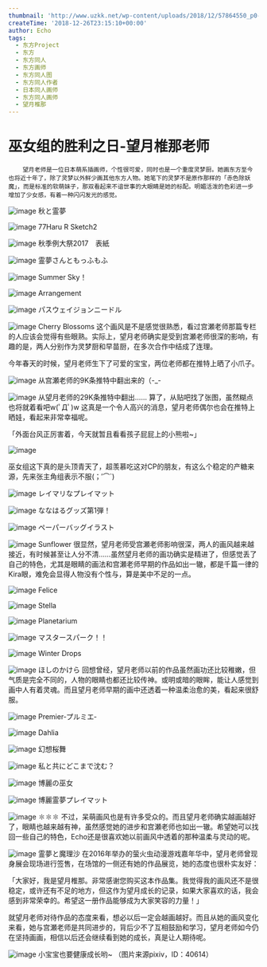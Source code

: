 ```yaml
---
thumbnail: 'http://www.uzkk.net/wp-content/uploads/2018/12/57864550_p0-825x510.jpg'
createTime: '2018-12-26T23:15:10+00:00'
author: Echo
tags:
  - 东方Project
  - 东方
  - 东方同人
  - 东方画师
  - 东方同人图
  - 东方同人作者
  - 日本同人画师
  - 东方同人画师
  - 望月椎那
---
```


# 巫女组的胜利之日-望月椎那老师

		望月老师是一位日本萌系插画师，个性很可爱，同时也是一个重度灵梦厨。她画东方至今也将近十年了，除了灵梦以外鲜少画其他东方人物。她笔下的灵梦不是原作那样的「赤色除妖魔」，而是标准的软萌妹子，那双看起来不谙世事的大眼睛是她的标配。明媚活泼的色彩进一步增加了少女感，有着一种闪闪发光的感觉。

![image](http://www.uzkk.net/wp-content/uploads/2018/12/71663996_p0.jpg)
秋と霊夢
 

![image](http://www.uzkk.net/wp-content/uploads/2018/12/68804884_p0.jpg)
77Haru R Sketch2
 

![image](http://www.uzkk.net/wp-content/uploads/2018/12/65345934_p0.jpg)
秋季例大祭2017　表紙
 

![image](http://www.uzkk.net/wp-content/uploads/2018/12/61073467_p0.jpg)
霊夢さんともっふもふ
 

![image](http://www.uzkk.net/wp-content/uploads/2018/12/57803602_p0.jpg)
Summer Sky！
 

![image](http://www.uzkk.net/wp-content/uploads/2018/12/54072011_p0.jpg)
Arrangement
 

![image](http://www.uzkk.net/wp-content/uploads/2018/12/68868289_p0.jpg)
パスウェイジョンニードル
 

![image](http://www.uzkk.net/wp-content/uploads/2018/12/62704706_p0.jpg)
Cherry Blossoms
这个画风是不是感觉很熟悉，看过宫瀬老师那篇专栏的人应该会觉得有些眼熟。实际上，望月老师确实是受到宫瀬老师很深的影响，有趣的是，两人分别作为灵梦厨和早苗厨，在多次合作中结成了连理。

今年春天的时候，望月老师生下了可爱的宝宝，两位老师都在推特上晒了小爪子。

![image](http://www.uzkk.net/wp-content/uploads/2018/12/696fdbb44aed2e736b2876588b01a18b86d6fa93.jpg)
从宫瀬老师的9K条推特中翻出来的（-_-
 

![image](http://www.uzkk.net/wp-content/uploads/2018/12/50a60e2442a7d93371691407a14bd11372f00192.jpg)
从望月老师的29K条推特中翻出……
算了，从贴吧找了张图，虽然糊点也将就着看吧w(ﾟДﾟ)w
这真是一个令人高兴的消息，望月老师偶尔也会在推特上晒娃，看起来非常幸福呢。

「外面台风正厉害着，今天就暂且看看孩子屁屁上的小熊啦~」

![image](http://www.uzkk.net/wp-content/uploads/2018/12/20181121113843.jpg)

巫女组这下真的是头顶青天了，超羡慕吃这对CP的朋友，有这么个稳定的产糖来源，先来张主角组表示不服(；′⌒`)

![image](http://www.uzkk.net/wp-content/uploads/2018/12/61995825_p0.jpg)
レイマリなプレイマット
 

![image](http://www.uzkk.net/wp-content/uploads/2018/12/56221786_p0.jpg)
ななはるグッズ第1弾！
 

![image](http://www.uzkk.net/wp-content/uploads/2018/12/56763777_p0.jpg)
ペーパーバッグイラスト
 

![image](http://www.uzkk.net/wp-content/uploads/2018/12/57864550_p0.jpg)
Sunflower
很显然，望月老师受宫瀬老师影响很深，两人的画风越来越接近，有时候甚至让人分不清……虽然望月老师的画功确实是精进了，但感觉丢了自己的特色，尤其是眼睛的画法和宫瀬老师早期的作品如出一辙，都是千篇一律的Kira眼，难免会显得人物没有个性与，算是美中不足的一点。

![image](http://www.uzkk.net/wp-content/uploads/2018/12/59484134_p0.jpg)
Felice
 

![image](http://www.uzkk.net/wp-content/uploads/2018/12/58256663_p0.jpg)
Stella
 

![image](http://www.uzkk.net/wp-content/uploads/2018/12/58239261_p0.jpg)
Planetarium
 

![image](http://www.uzkk.net/wp-content/uploads/2018/12/63250055_p0.jpg)
マスタースパーク！！
 

![image](http://www.uzkk.net/wp-content/uploads/2018/12/60400252_p0.jpg)
Winter Drops
 

![image](http://www.uzkk.net/wp-content/uploads/2018/12/60431056_p0.jpg)
ほしのかけら
回想曾经，望月老师以前的作品虽然画功还比较稚嫩，但气质是完全不同的，人物的眼睛也都还比较传神。或明或暗的眼眸，能让人感觉到画中人有着灵魂。而且望月老师早期的画中还透着一种温柔治愈的美，看起来很舒服。

![image](http://www.uzkk.net/wp-content/uploads/2018/12/47410504_p0.jpg)
Premier‐プルミエ‐
 

![image](http://www.uzkk.net/wp-content/uploads/2018/12/51727551_p0.jpg)
Dahlia
 

![image](http://www.uzkk.net/wp-content/uploads/2018/12/21346383_p0.jpg)
幻想桜舞
 

![image](http://www.uzkk.net/wp-content/uploads/2018/12/23603254_p0.png)
私と共にどこまで沈む？
 

![image](http://www.uzkk.net/wp-content/uploads/2018/12/36153366_p0.png)
博麗の巫女
 

![image](http://www.uzkk.net/wp-content/uploads/2018/12/51186112_p0.jpg)
博麗霊夢プレイマット
 

![image](http://www.uzkk.net/wp-content/uploads/2018/12/45818009_p0.jpg)
✽✽✽
不过，呆萌画风也是有许多受众的。而且望月老师确实越画越好了，眼睛也越来越有神，虽然感觉她的进步和宫瀬老师也如出一辙。希望她可以找回一些自己的特色，Echo还是很喜欢她以前画风中透着的那种温柔与灵动的呢。

![image](http://www.uzkk.net/wp-content/uploads/2018/12/16621977_p0.jpg)
霊夢と魔理沙
在2016年举办的萤火虫动漫游戏嘉年华中，望月老师曾现身展会现场进行签售，在场馆的一侧还有她的作品展览，她的态度也很朴实友好：

「大家好，我是望月椎那。非常感谢您购买这本作品集。我觉得我的画风还不是很稳定，或许还有不足的地方，但这作为望月成长的记录，如果大家喜欢的话，我会感到非常荣幸的。希望这一册作品能够成为大家笑容的力量！」

就望月老师对待作品的态度来看，想必以后一定会越画越好。而且从她的画风变化来看，她与宫瀬老师是共同进步的，背后少不了互相鼓励和学习，望月老师如今仍在坚持画画，相信以后还会继续看到她的成长，真是让人期待呢。

![image](http://www.uzkk.net/wp-content/uploads/2018/12/45210160_p0.jpg)
小宝宝也要健康成长哟~
（图片来源pixiv，ID：40614）
